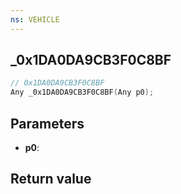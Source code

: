 ```yaml
---
ns: VEHICLE
---
```

## _0x1DA0DA9CB3F0C8BF

```c
// 0x1DA0DA9CB3F0C8BF
Any _0x1DA0DA9CB3F0C8BF(Any p0);
```


## Parameters
* **p0**: 

## Return value
